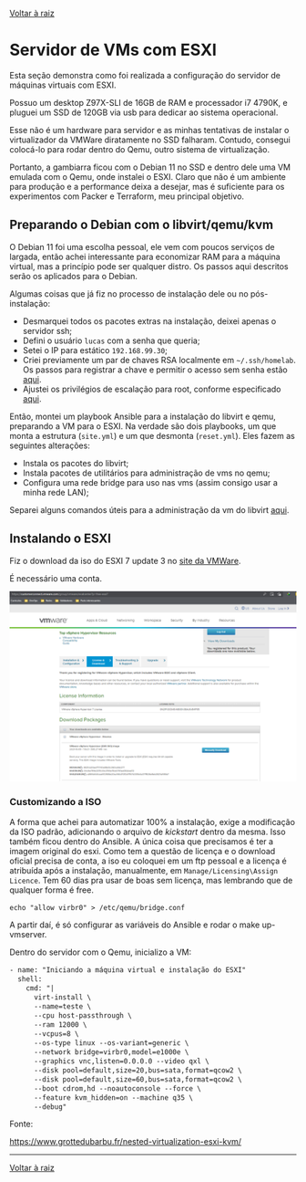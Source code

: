 [Voltar à raiz](../README.md)

# Servidor de VMs com ESXI

Esta seção demonstra como foi realizada a configuração do servidor de máquinas virtuais com ESXI. 

Possuo um desktop Z97X-SLI de 16GB de RAM e processador i7 4790K, e pluguei um SSD de 120GB via usb para dedicar ao sistema operacional. 

Esse não é um hardware para servidor e as minhas tentativas de instalar o virtualizador da VMWare diratamente no SSD falharam. 
Contudo, consegui colocá-lo para rodar dentro do Qemu, outro  sistema de virtualização. 

Portanto, a gambiarra ficou com o Debian 11 no SSD e dentro dele uma VM emulada com o Qemu, onde instalei o ESXI. Claro que não é um ambiente para produção e a performance deixa a desejar, mas é suficiente para os experimentos com Packer e Terraform, meu principal objetivo. 

## Preparando o Debian com o libvirt/qemu/kvm

O Debian 11 foi uma escolha pessoal, ele vem com poucos serviços de largada, então achei interessante para economizar RAM para a máquina virtual, mas a princípio pode ser qualquer distro. Os passos aqui descritos serão os aplicados para o Debian.

Algumas coisas que já fiz no processo de instalação dele ou no pós-instalação:
 - Desmarquei todos os pacotes extras na instalação, deixei apenas o servidor ssh;
 - Defini o usuário `lucas` com a senha que queria;
 - Setei o IP para estático `192.168.99.30`;
 - Criei previamente um par de chaves RSA localmente em `~/.ssh/homelab`. Os passos para registrar a chave e permitir o acesso sem senha estão [aqui](./2-ssh.md).
 - Ajustei os privilégios de escalação para root, conforme especificado [aqui](./1-install.md#como-escalar-para-root).

Então, montei um playbook Ansible para a instalação do libvirt e qemu, preparando a VM para o ESXI. Na verdade são dois playbooks, um que monta a estrutura (`site.yml`) e um que desmonta (`reset.yml`). Eles fazem as seguintes alterações: 
- Instala os pacotes do libvirt;
- Instala pacotes de utilitários para administração de vms no qemu;
- Configura uma rede bridge para uso nas vms (assim consigo usar a minha rede LAN);

Separei alguns comandos úteis para a administração da vm do libvirt [aqui](./4-libvirt-commands.md). 

## Instalando o ESXI

Fiz o download da iso do ESXI 7 update 3 no [site da VMWare](https://customerconnect.vmware.com/group/vmware/evalcenter?p=free-esxi7).

É necessário uma conta.

![](imgs/download-esxi.png)

### Customizando a ISO

A forma que achei para automatizar 100% a instalação, exige a modificação da ISO padrão, adicionando o arquivo de *kickstart* dentro da mesma. Isso também ficou dentro do Ansible. A única coisa que precisamos é ter a imagem original do esxi. Como tem a questão de licença e o download oficial precisa de conta, a iso eu coloquei em um ftp pessoal e a licença é atribuída após a instalação, manualmente, em `Manage/Licensing\Assign Licence`. Tem 60 dias pra usar de boas sem licença, mas lembrando que de qualquer forma é free.


 ```
 echo "allow virbr0" > /etc/qemu/bridge.conf
 ```


A partir daí, é só configurar as variáveis do Ansible e rodar o make up-vmserver.

Dentro do servidor com o Qemu, inicializo a VM:

```
- name: "Iniciando a máquina virtual e instalação do ESXI"
  shell:
    cmd: "|
      virt-install \
      --name=teste \
      --cpu host-passthrough \
      --ram 12000 \
      --vcpus=8 \
      --os-type linux --os-variant=generic \      
      --network bridge=virbr0,model=e1000e \
      --graphics vnc,listen=0.0.0.0 --video qxl \
      --disk pool=default,size=20,bus=sata,format=qcow2 \
      --disk pool=default,size=60,bus=sata,format=qcow2 \
      --boot cdrom,hd --noautoconsole --force \
      --feature kvm_hidden=on --machine q35 \
      --debug"
```

Fonte:

https://www.grottedubarbu.fr/nested-virtualization-esxi-kvm/


---
[Voltar à raiz](../README.md)